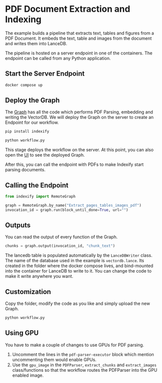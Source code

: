 # PDF Document Extraction and Indexing

The example builds a pipeline that extracts text, tables and figures from a PDF Document. It embeds the text, table and images from the document and writes them into LanceDB.

The pipeline is hosted on a server endpoint in one of the containers. The endpoint can be called from any Python application.

## Start the Server Endpoint

```bash
docker compose up
```

## Deploy the Graph
The [Graph](workflow.py) has all the code which performs PDF Parsing, embedding and writing the VectorDB. We will deploy the Graph on the server to create an Endpoint for our workflow. 
```bash
pip install indexify
```

```bash
python workflow.py
```

This stage deploys the workflow on the server. At this point, you can also open the [UI](http://localhost:8900) to see the deployed Graph.

After this, you can call the endpoint with PDFs to make Indexify start parsing documents.

## Calling the Endpoint 

```python
from indexify import RemoteGraph

graph = RemoteGraph.by_name("Extract_pages_tables_images_pdf")
invocation_id = graph.run(block_until_done=True, url="")
```

## Outputs 
You can read the output of every function of the Graph.

```python
chunks = graph.output(invocation_id, "chunk_text")
```

The lancedb table is populated automatically by the `LanceDBWriter` class.
The name of the database used in the example is `vectordb.lance`. Its created in the folder where the docker compose lives, and bind-mounted into the container for LanceDB to write to it.
You can change the code to make it write anywhere you want.

## Customization

Copy the folder, modify the code as you like and simply upload the new Graph.

```bash
python workflow.py
```

## Using GPU

You have to make a couple of changes to use GPUs for PDF parsing.
1. Uncomment the lines in the `pdf-parser-executor` block which mention uncommenting them would enable GPUs.
2. Use the `gpu_image` in the `PDFParser`, `extract_chunks` and `extract_images` class/functions so that the workflow routes the PDFParser into the GPU enabled image.
